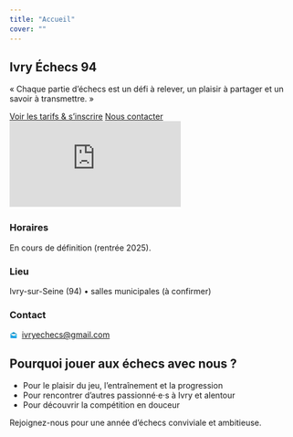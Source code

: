 ```yaml
---
title: "Accueil"
cover: ""
---
```


<section class="hero">
<div class="container hero-grid">
<div class="hero-left">
<h1>Ivry Échecs 94</h1>
<p class="lead">« Chaque partie d’échecs est un défi à relever, un plaisir à partager et un savoir à transmettre. »</p>
<div class="cta">
<a class="btn" href="/tarifs/">Voir les tarifs &amp; s’inscrire</a>
<a class="btn" href="/contact/">Nous contacter</a>
</div>
</div>
<div class="hero-right">
<iframe allowtransparency="true" frameborder="0" src="https://lichess.org/training/frame" title="Puzzle du jour Lichess"></iframe>
</div>
</div>
</section>
<section class="container home-cards">
<div class="card"><h3>Horaires</h3><p>En cours de définition (rentrée 2025).</p></div>
<div class="card"><h3>Lieu</h3><p>Ivry-sur-Seine (94) • salles municipales (à confirmer)</p></div>
<div class="card"><h3>Contact</h3><p><img alt="email" src="/assets/icon-mail.png" style="height:1em;vertical-align:-0.2em;margin-right:.25em;"/> <a href="mailto:ivryechecs@gmail.com">ivryechecs@gmail.com</a></p></div>
</section>
<section class="container">
<h2>Pourquoi jouer aux échecs avec nous ?</h2>
<ul class="benefits">
<li>Pour le plaisir du jeu, l’entraînement et la progression</li>
<li>Pour rencontrer d’autres passionné·e·s à Ivry et alentour</li>
<li>Pour découvrir la compétition en douceur</li>
</ul>
<p>Rejoignez-nous pour une année d’échecs conviviale et ambitieuse.</p>
</section>
